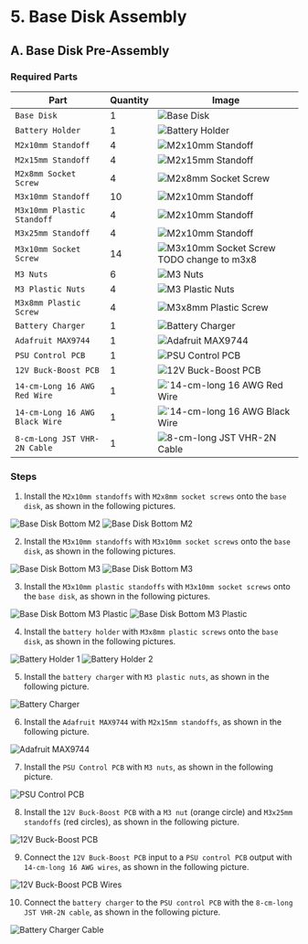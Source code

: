 # 5. Base Disk Assembly

## A. Base Disk Pre-Assembly

### Required Parts

| Part                           | Quantity | Image                                                                             |
|--------------------------------| -------- |-----------------------------------------------------------------------------------|
| `Base Disk`                    | 1        | ![Base Disk](images/laser/base-disk.jpg)                                          |
| `Battery Holder`               | 1        | ![Battery Holder](images/3d-printed-parts/battery-holder.jpg)                     |
| `M2x10mm Standoff`             | 4        | ![M2x10mm Standoff](images/hardware/M2x10mm-standoff.jpg)                         |
| `M2x15mm Standoff`             | 4        | ![M2x15mm Standoff](images/hardware/M2x15mm-standoff.jpg)                         |
| `M2x8mm Socket Screw`          | 4        | ![M2x8mm Socket Screw](images/hardware/M2x8mm-socket.jpg)                         |
| `M3x10mm Standoff`             | 10       | ![M2x10mm Standoff](images/hardware/M3x10mm-standoff.jpg)                         |
| `M3x10mm Plastic Standoff`     | 4        | ![M2x10mm Standoff](images/hardware/M3x10mm-plastic-standoff.jpg)                 |
| `M3x25mm Standoff`             | 4        | ![M2x10mm Standoff](images/hardware/M3x25mm-standoff.jpg)                         |
| `M3x10mm Socket Screw`         | 14       | ![M3x10mm Socket Screw](images/hardware/M3x10mmsocket.jpg) TODO change to m3x8                       |
| `M3 Nuts`                      | 6        | ![M3 Nuts](images/hardware/M3-nut.jpg)                                            |
| `M3 Plastic Nuts`              | 4        | ![M3 Plastic Nuts](images/hardware/M3-plastic-nut.jpg)                            |
| `M3x8mm Plastic Screw`         | 4        | ![M3x8mm Plastic Screw](images/hardware/M3x8mm-plastic.jpg)                       |
| `Battery Charger`              | 1        | ![Battery Charger](images/electronics/RRC-PMM240-vertical.jpg)                    |
| `Adafruit MAX9744`             | 1        | ![Adafruit MAX9744](images/assemblies/04G%20heat%20shrink%20tube.jpg)             |
| `PSU Control PCB`              | 1        | ![PSU Control PCB](images/electronics/psu-control-pcb.jpg)                        |
| `12V Buck-Boost PCB`           | 1        | ![12V Buck-Boost PCB](images/assemblies/02/buck-boost-12v-all.jpg)                |
| `14-cm-Long 16 AWG Red Wire`   | 1        | ![`14-cm-long 16 AWG Red Wire](images/electronics/16-AWG-red-wire.jpg)            |
| `14-cm-Long 16 AWG Black Wire` | 1        | ![`14-cm-long 16 AWG Black Wire](images/electronics/16-AWG-black-wire.jpg)        |
| `8-cm-Long JST VHR-2N Cable`   | 1        | ![`8-cm-long JST VHR-2N Cable`](images/electronics/battery-charger-cable.jpg)     |

### Steps

1. Install the `M2x10mm standoffs` with `M2x8mm socket screws` onto the `base disk`, as shown in the following pictures.

![Base Disk Bottom M2](images/assemblies/05/base-disk-bottom-M2.jpg)
![Base Disk Bottom M2](images/assemblies/05/base-disk-top-M2.jpg)

2. Install the `M3x10mm standoffs` with `M3x10mm socket screws` onto the `base disk`, as shown in the following pictures.

![Base Disk Bottom M3](images/assemblies/05/base-disk-bottom-M3.jpg)
![Base Disk Bottom M3](images/assemblies/05/base-disk-top-M3.jpg)

3. Install the `M3x10mm plastic standoffs` with `M3x10mm socket screws` onto the `base disk`, as shown in the following
   pictures.

![Base Disk Bottom M3 Plastic](images/assemblies/05/base-disk-bottom-M3-plastic)
![Base Disk Bottom M3 Plastic](images/assemblies/05/base-disk-top-M3-plastic)

4. Install the `battery holder` with `M3x8mm plastic screws` onto the `base disk`, as shown in the following pictures.

![Battery Holder 1](images/assemblies/05/battery-holder-1.jpg)
![Battery Holder 2](images/assemblies/05/battery-holder-2.jpg)

5. Install the `battery charger` with `M3 plastic nuts`, as shown in the following picture.

![Battery Charger](images/assemblies/05/battery-charger.jpg)

6. Install the `Adafruit MAX9744` with `M2x15mm standoffs`, as shown in the following picture.

![Adafruit MAX9744](images/assemblies/05/amplifier.jpg)

7. Install the `PSU Control PCB`  with `M3 nuts`, as shown in the following picture.

![PSU Control PCB](images/assemblies/05/psu-control-pcb.jpg)

8. Install the `12V Buck-Boost PCB`  with a `M3 nut` (orange circle) and `M3x25mm standoffs` (red circles), as shown in
   the following picture.

![12V Buck-Boost PCB](images/assemblies/05/12v-buck-boost-pcb.jpg)

9. Connect the `12V Buck-Boost PCB` input to a `PSU control PCB` output with `14-cm-long 16 AWG wires`, as shown in the
   following picture.

![12V Buck-Boost PCB Wires](images/assemblies/05/12v-buck-boost-pcb-wires.jpg)

10. Connect the `battery charger` to the `PSU control PCB` with the `8-cm-long JST VHR-2N cable`, as shown in the
    following picture.

![Battery Charger Cable](images/assemblies/05/battery-charger-cable.jpg)
